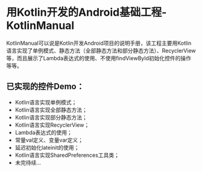 # 用Kotlin开发的Android基础工程-KotlinManual
KotlinManual可以说是Kotlin开发Android项目的说明手册，该工程主要用Kotlin语言实现了单例模式、静态方法（全部静态方法和部分静态方法）、RecyclerView等，而且展示了Lambda表达式的使用、不使用findViewById初始化控件的操作等等。
## 已实现的控件Demo：
- Kotlin语言实现单例模式；
- Kotlin语言实现全部静态方法；
- Kotlin语言实现部分静态方法；
- Kotlin语言实现RecyclerView；
- Lambda表达式的使用；
- 常量val定义、变量var定义；
- 延迟初始化lateinit的使用；
- Kotlin语言实现SharedPreferences工具类；
- 未完待续...
